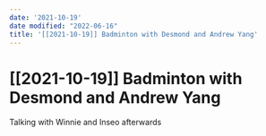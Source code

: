 ```yaml
---
date: '2021-10-19'
date modified: "2022-06-16"
title: '[[2021-10-19]] Badminton with Desmond and Andrew Yang'
---
```


# [[2021-10-19]] Badminton with Desmond and Andrew Yang
Talking with Winnie and Inseo afterwards
